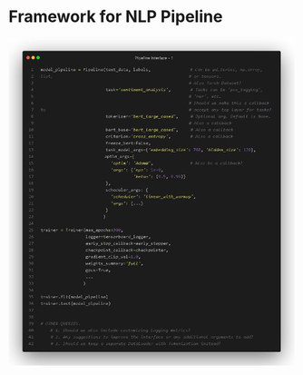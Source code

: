 # Framework for NLP Pipeline

![](https://github.com/SurajDonthi/nlp-models/blob/master/Pipeline%20interface.jpeg)
